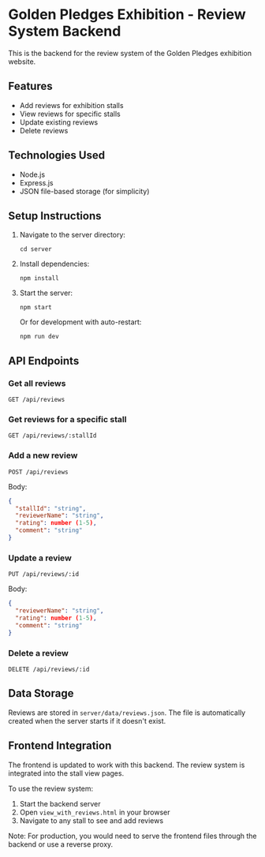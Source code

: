 # Golden Pledges Exhibition - Review System Backend

This is the backend for the review system of the Golden Pledges exhibition website.

## Features

- Add reviews for exhibition stalls
- View reviews for specific stalls
- Update existing reviews
- Delete reviews

## Technologies Used

- Node.js
- Express.js
- JSON file-based storage (for simplicity)

## Setup Instructions

1. Navigate to the server directory:
   ```
   cd server
   ```

2. Install dependencies:
   ```
   npm install
   ```

3. Start the server:
   ```
   npm start
   ```
   
   Or for development with auto-restart:
   ```
   npm run dev
   ```

## API Endpoints

### Get all reviews
```
GET /api/reviews
```

### Get reviews for a specific stall
```
GET /api/reviews/:stallId
```

### Add a new review
```
POST /api/reviews
```

Body:
```json
{
  "stallId": "string",
  "reviewerName": "string",
  "rating": number (1-5),
  "comment": "string"
}
```

### Update a review
```
PUT /api/reviews/:id
```

Body:
```json
{
  "reviewerName": "string",
  "rating": number (1-5),
  "comment": "string"
}
```

### Delete a review
```
DELETE /api/reviews/:id
```

## Data Storage

Reviews are stored in `server/data/reviews.json`. The file is automatically created when the server starts if it doesn't exist.

## Frontend Integration

The frontend is updated to work with this backend. The review system is integrated into the stall view pages.

To use the review system:

1. Start the backend server
2. Open `view_with_reviews.html` in your browser
3. Navigate to any stall to see and add reviews

Note: For production, you would need to serve the frontend files through the backend or use a reverse proxy.
